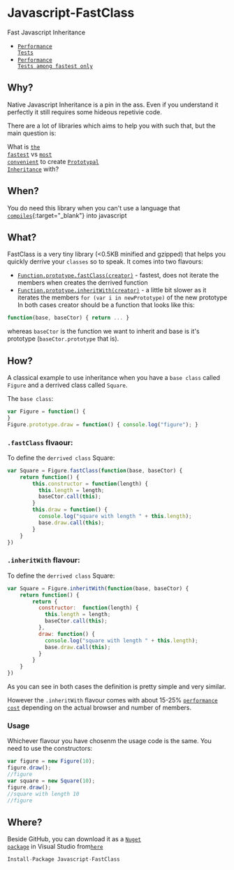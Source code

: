 Javascript-FastClass
====================

Fast Javascript Inheritance 

*  <a href="http://jsperf.com/js-inheritance-performance/25" target="_blank"><code>Performance Tests</code></a>
*  <a href="http://jsperf.com/js-inheritance-performance/26" target="_blank"><code>Performance Tests among fastest only</code></a>

## Why?
Native Javascript Inheritance is a pin in the ass. Even if you understand it perfectly it still requires some hideous repetivie code.

There are a lot of libraries which aims to help you with such that, but the main question is:

What is <a href="http://jsperf.com/js-inheritance-performance/25" target="_blank"><code>the fastest</code></a> vs <a target="_blank" href="https://github.com/njoubert/inheritance.js/blob/master/INHERITANCE.md"><code>most convenient</code></a> to create <a href="http://msdn.microsoft.com/en-us/magazine/ff852808.aspx" target="_blank"><code>Prototypal Inheritance</code></a> with?

## When?
You do need this library when you can't use a language that [`compiles`](https://github.com/jashkenas/coffee-script/wiki/List-of-languages-that-compile-to-JS){:target="_blank"} into javascript

## What?
FastClass is a very tiny library (<0.5KB minified and gzipped) that helps you quickly derrive your `classes` so to speak. 
It comes into two flavours:
* [`Function.prototype.fastClass(creator)`](#fastclass-flavour) - fastest, does not iterate the members when creates the derrived function
* [`Function.prototype.inheritWith(creator)`](#inheritwith-flavour) - a little bit slower as it iterates the members `for (var i in newPrototype)` of the new prototype
In both cases creator should be a function that looks like this:
```javascript
function(base, baseCtor) { return ... }
```
whereas `baseCtor` is the function we want to inherit and base is it's prototype (`baseCtor.prototype` that is).

## How?

A classical example to use inheritance when you have a `base class` called `Figure` and a derrived class called `Square`.

The `base class`:
```javascript
var Figure = function() {
}
Figure.prototype.draw = function() { console.log("figure"); }
```


### `.fastClass` flvaour:

To define the `derrived class` Square:
```javascript
var Square = Figure.fastClass(function(base, baseCtor) {
    return function() {
        this.constructor = function(length) { 
          this.length = length;
          baseCtor.call(this);
        }
        this.draw = function() {
          console.log("square with length " + this.length);
          base.draw.call(this);
        }
    }   
})
```

### `.inheritWith` flavour:

To define the `derrived class` Square:
```javascript
var Square = Figure.inheritWith(function(base, baseCtor) {
    return function() {
        return { 
          constructor:  function(length) { 
            this.length = length;
            baseCtor.call(this);
          },
          draw: function() {
            console.log("square with length " + this.length);
            base.draw.call(this);
          }
        }
    }   
})
```

As you can see in both cases the definition is pretty simple and very similar. 

However the `.inheritWith` flavour comes with about 15-25% <a href="http://jsperf.com/js-inheritance-performance/25" target="_blank"><code>performance cost</code></a> depending on the actual browser and number of members.

### Usage

Whichever flavour you have chosenm the usage code is the same. You need to use the constructors:
```javascript
var figure = new Figure(10);
figure.draw();
//figure
var square = new Square(10);
figure.draw(); 
//square with length 10
//figure
```

## Where?
Beside GitHub, you can download it as a <a href="http://nuget.org/packages/Javascript-FastClass/" target="_blank"><code>Nuget package</code></a> in Visual Studio from<a href="http://nuget.org/packages/Javascript-FastClass/" target="_blank"><code>here</code></a>
```javascript
Install-Package Javascript-FastClass
```

